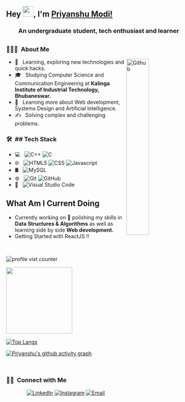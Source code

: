 ## Hey <img src="https://github.com/TheDudeThatCode/TheDudeThatCode/blob/master/Assets/Hi.gif" width="29px">, I'm [Priyanshu Modi!](https://kunal-kushwaha.github.io) 
<h3 align="center">An undergraduate student, tech enthusiast and  learner</h3>

## <h3> 👨🏻‍💻 &nbsp;About Me </h3>

<img width="35%" align="right" alt="Github" src="https://user-images.githubusercontent.com/48678280/88862734-4903af80-d201-11ea-968b-9c939d88a37c.gif" />

- 🤔 &nbsp; Learning, exploring new technologies and quick hacks.
- 🎓 &nbsp; Studying Computer Science and Communication Engineering at **Kalinga       Institute of Industrial Technology, Bhubaneswar.**
- 🌱 &nbsp; Learning more about Web development, Systems Design and Artificial       Intelligence.
- ✍️ &nbsp; Solving complex and challenging problems.

<h3> 🛠 &nbsp;## Tech Stack</h3>

- 💻 &nbsp;
  ![C++](https://img.shields.io/badge/-C++-333333?style=flat&logo=C%2B%2B&logoColor=00599C)
  ![C](https://img.shields.io/badge/-C-333333?style=flat&logo=C%2B%2B&logoColor=00599C)
- 🌐 &nbsp;
  ![HTML5](https://img.shields.io/badge/-HTML5-333333?style=flat&logo=HTML5)
  ![CSS](https://img.shields.io/badge/-CSS-333333?style=flat&logo=CSS3&logoColor=1572B6)
  ![Javascript](https://img.shields.io/badge/-Javascript-333333?style=flat&logo=Javascript)
- 🛢 &nbsp;
  ![MySQL](https://img.shields.io/badge/-MySQL-333333?style=flat&logo=mysql)
- ⚙️ &nbsp;
  ![Git](https://img.shields.io/badge/-Git-333333?style=flat&logo=git)
  ![GitHub](https://img.shields.io/badge/-GitHub-333333?style=flat&logo=github)
- 🔧 &nbsp;
  ![Visual Studio Code](https://img.shields.io/badge/-Visual%20Studio%20Code-333333?style=flat&logo=visual-studio-code&logoColor=007ACC)


## What Am I Current Doing
 * Currently working on 🔭 polishing my skills in **Data Structures & Algorithms** as well as learning side by side **Web development.** 
 * Getting Started with ReactJS !!

<br/>
<p align="left"> <img src="https://komarev.com/ghpvc/?username=priyanshumodi22" alt="profile vist counter" /> </p>  
<a href="https://github.com/priyanshumodi22">
<img height="180em" src="https://github-readme-stats.vercel.app/api?username=priyanshumodi22&count_private=true&show_icons=true&theme=tokyonight" />

[![Top Langs](https://github-readme-stats.vercel.app/api/top-langs/?username=priyanshumodi22&theme=tokyonight)](https://github.com/priyanshumodi22/github-readme-stats)

[![Priyanshu's github activity graph](https://activity-graph.herokuapp.com/graph?username=priyanshumodi22&theme=github)](https://github.com/priyanshumodi22/github-readme-activity-graph)


<br/>

<h3> 🤝🏻 &nbsp;Connect with Me </h3>

<p align="center">
<a href="https://www.linkedin.com/in/priyanshu-modi"><img alt="LinkedIn" src="https://img.shields.io/badge/LinkedIn-Priyanshu%20Modi-blue?style=flat-square&logo=linkedin"></a>
<a href="https://www.instagram.com/king_of_kings_pm/"><img alt="Instagram" src="https://img.shields.io/badge/Instagram-king_of_kings_pm-blue?style=flat-square&logo=instagram"></a>
<a href="mailto:priyanshumodi20012gmai.com"><img alt="Email" src="https://img.shields.io/badge/Email-priyanshumodi2001@gmail.com-blue?style=flat-square&logo=gmail"></a>
</p>


